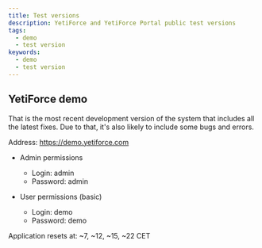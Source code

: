 ```yaml
---
title: Test versions
description: YetiForce and YetiForce Portal public test versions
tags:
  - demo
  - test version
keywords:
  - demo
  - test version
---
```


## YetiForce demo

That is the most recent development version of the system that includes all the latest fixes. Due to that, it's also likely to include some bugs and errors.

Address: <a href="https://demo.yetiforce.com" target="_blank">https://demo.yetiforce.com</a>

- Admin permissions
  - Login: admin  
  - Password: admin

- User permissions (basic)
  - Login: demo
  - Password: demo

Application resets at: ~7, ~12, ~15, ~22 CET